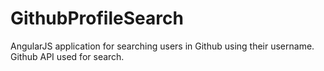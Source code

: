 # GithubProfileSearch

AngularJS application for searching users in Github using their username.
Github API used for search.
